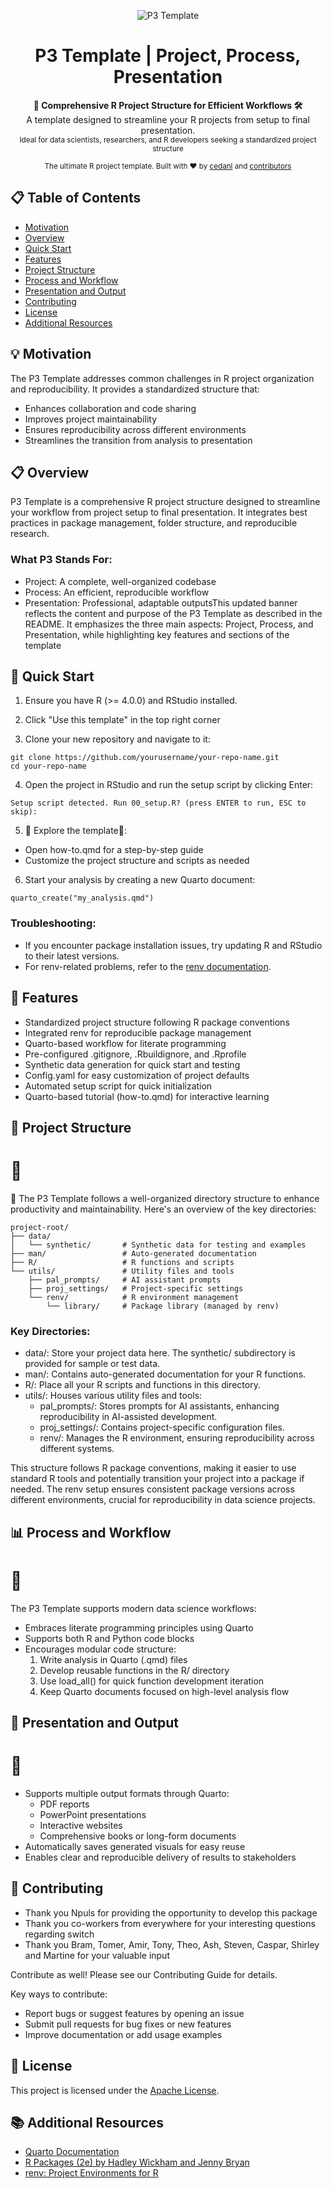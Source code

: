 <p align="center"><img src="src/assets/p3_logo.png" alt="P3 Template"></p> <h1 align="center">P3 Template | Project, Process, Presentation</h1> <div align="center"> <strong>🚀 Comprehensive R Project Structure for Efficient Workflows 🛠️</strong> <br> A template designed to streamline your R projects from setup to final presentation. <br> <sub>Ideal for data scientists, researchers, and R developers seeking a standardized project structure</sub> 


<sub>The ultimate R project template. Built with ❤︎ by <a href="https://github.com/cedanl">cedanl</a> and <a href="https://github.com/cedanl/r-p3-template/graphs/contributors"> contributors </a> 
</sub> 

</div>


## 📋 Table of Contents

- [Motivation](#-motivation)
- [Overview](#-overview)
- [Quick Start](#-quick-start)
- [Features](#-features)
- [Project Structure](#-project-structure)
- [Process and Workflow](#-process-and-workflow)
- [Presentation and Output](#-presentation-and-output)
- [Contributing](#-contributing)
- [License](#-license)
- [Additional Resources](#-additional-resources)


## 💡 Motivation

The P3 Template addresses common challenges in R project organization and reproducibility. It provides a standardized structure that:
- Enhances collaboration and code sharing
- Improves project maintainability
- Ensures reproducibility across different environments
- Streamlines the transition from analysis to presentation

## 📋 Overview
P3 Template is a comprehensive R project structure designed to streamline your workflow from project setup to final presentation. It integrates best practices in package management, folder structure, and reproducible research.

### What P3 Stands For:

- Project: A complete, well-organized codebase
- Process: An efficient, reproducible workflow
- Presentation: Professional, adaptable outputsThis updated banner reflects the content and purpose of the P3 Template as described in the README. It emphasizes the three main aspects: Project, Process, and Presentation, while highlighting key features and sections of the template


## 🚀 Quick Start

1. Ensure you have R (>= 4.0.0) and RStudio installed.

2. Click "Use this template" in the top right corner
3.  Clone your new repository and navigate to it:

```
git clone https://github.com/yourusername/your-repo-name.git
cd your-repo-name
```
4. Open the project in RStudio and run the setup script by clicking Enter:
```
Setup script detected. Run 00_setup.R? (press ENTER to run, ESC to skip): 
```
5. 🚧 Explore the template🚧:
- Open how-to.qmd for a step-by-step guide 
- Customize the project structure and scripts as needed

6. Start your analysis by creating a new Quarto document:

```
quarto_create("my_analysis.qmd")
```

### Troubleshooting:
- If you encounter package installation issues, try updating R and RStudio to their latest versions.
- For renv-related problems, refer to the [renv documentation](https://rstudio.github.io/renv/articles/renv.html).


## 🌟 Features

- Standardized project structure following R package conventions
- Integrated renv for reproducible package management
- Quarto-based workflow for literate programming
- Pre-configured .gitignore, .Rbuildignore, and .Rprofile
- Synthetic data generation for quick start and testing
- Config.yaml for easy customization of project defaults
- Automated setup script for quick initialization
- Quarto-based tutorial (how-to.qmd) for interactive learning

## 📁 Project Structure

# 🚧
🚧 The P3 Template follows a well-organized directory structure to enhance productivity and maintainability. Here's an overview of the key directories: 


```
project-root/
├── data/
│   └── synthetic/       # Synthetic data for testing and examples
├── man/                 # Auto-generated documentation
├── R/                   # R functions and scripts
└── utils/               # Utility files and tools
    ├── pal_prompts/     # AI assistant prompts
    ├── proj_settings/   # Project-specific settings
    └── renv/            # R environment management
        └── library/     # Package library (managed by renv)

```

### Key Directories:

- data/: Store your project data here. The synthetic/ subdirectory is provided for sample or test data.
- man/: Contains auto-generated documentation for your R functions.
- R/: Place all your R scripts and functions in this directory.
- utils/: Houses various utility files and tools:
    - pal_prompts/: Stores prompts for AI assistants, enhancing reproducibility in AI-assisted development.
    - proj_settings/: Contains project-specific configuration files.
    - renv/: Manages the R environment, ensuring reproducibility across different systems.

This structure follows R package conventions, making it easier to use standard R tools and potentially transition your project into a package if needed. The renv setup ensures consistent package versions across different environments, crucial for reproducibility in data science projects.

## 📊 Process and Workflow

# 🚧

The P3 Template supports modern data science workflows:

- Embraces literate programming principles using Quarto
- Supports both R and Python code blocks
- Encourages modular code structure:
    1. Write analysis in Quarto (.qmd) files
    2. Develop reusable functions in the R/ directory
    3. Use load_all() for quick function development iteration
    4. Keep Quarto documents focused on high-level analysis flow

## 🎨 Presentation and Output

# 🚧

- Supports multiple output formats through Quarto:
    - PDF reports
    - PowerPoint presentations
    - Interactive websites
    - Comprehensive books or long-form documents
- Automatically saves generated visuals for easy reuse
- Enables clear and reproducible delivery of results to stakeholders

## 🤝 Contributing

- Thank you Npuls for providing the opportunity to develop this package
- Thank you co-workers from everywhere for your interesting questions regarding switch
- Thank you Bram, Tomer, Amir, Tony, Theo, Ash, Steven, Caspar, Shirley and Martine for your valuable input



Contribute as well! Please see our Contributing Guide for details. 

Key ways to contribute:

- Report bugs or suggest features by opening an issue
- Submit pull requests for bug fixes or new features
- Improve documentation or add usage examples




## 📄 License

This project is licensed under the [Apache License](LICENSE.md).

## 📚 Additional Resources

- [Quarto Documentation](https://quarto.org/)
- [R Packages (2e) by Hadley Wickham and Jenny Bryan](https://r-pkgs.org/)
- [renv: Project Environments for R](https://rstudio.github.io/renv/)

